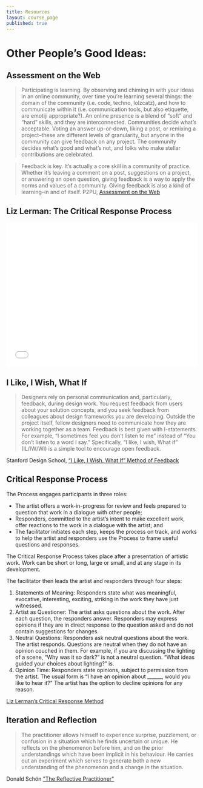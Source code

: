 ```yaml
---
title: Resources
layout: course_page
published: true
---
```


# Other People’s Good Ideas:

## Assessment on the Web
>Participating is learning. By observing and chiming in with your ideas in an online community, over time you’re learning several things: the domain of the community (i.e. code, techno, lolzcatz), and how to communicate within it (i.e. communication tools, but also etiquette, are emotiji appropriate?). An online presence is a blend of “soft” and “hard” skills, and they are interconnected.
Communities decide what’s acceptable. Voting an answer up-or-down, liking a post, or remixing a project–these are different levels of granularity, but anyone in the community can give feedback on any project. The community decides what’s good and what’s not, and folks who make stellar contributions are celebrated.

>Feedback is key. It’s actually a core skill in a community of practice. Whether it’s leaving a comment on a post, suggestions on a project, or answering an open question, giving feedback is a way to apply the norms and values of a community. Giving feedback is also a kind of learning–in and of itself.
P2PU, 
[Assessment on the Web](http://reports.p2pu.org/assessment-on-the-web/part-1/)

## Liz Lerman: The Critical Response Process
<iframe src="//player.vimeo.com/video/55022092" width="100%" height="380" frameborder="0" webkitallowfullscreen mozallowfullscreen allowfullscreen></iframe>

## I Like, I Wish, What If
>Designers rely on personal communication and, particularly, feedback, during design work. You request feedback from users about your solution concepts, and you seek feedback from colleagues about design frameworks you are developing. Outside the project itself, fellow designers need to communicate how they are working together as a team. Feedback is best given with I-statements. For example, “I sometimes feel you don’t listen to me” instead of “You don’t listen to a word I say.” Specifically, “I like, I wish, What if” (IL/IW/WI) is a simple tool to encourage open feedback.

Stanford Design School, [“I Like, I Wish, What If” Method of Feedback](http://dschool.stanford.edu/wp-content/themes/dschool/method-cards/i-like-i-wish-what-if.pdf)

## Critical Response Process
The Process engages participants in three roles:
- The artist offers a work-in-progress for review and feels prepared to question that work in a dialogue with other people;
- Responders, committed to the artist’s intent to make excellent work, offer reactions to the work in a dialogue with the artist; and
- The facilitator initiates each step, keeps the process on track, and works to help the artist and responders use the Process to frame useful questions and responses.

The Critical Response Process takes place after a presentation of artistic work. Work can be short or long, large or small, and at any stage in its development.

The facilitator then leads the artist and responders through four steps:
1. Statements of Meaning: Responders state what was meaningful, evocative, interesting, exciting, striking in the work they have just witnessed.
2. Artist as Questioner: The artist asks questions about the work. After each question, the responders answer. Responders may express opinions if they are in direct response to the question asked and do not contain suggestions for changes.
3. Neutral Questions: Responders ask neutral questions about the work. The artist responds. Questions are neutral when they do not have an opinion couched in them. For example, if you are discussing the lighting of a scene, “Why was it so dark?” is not a neutral question. “What ideas guided your choices about lighting?” is.
4. Opinion Time: Responders state opinions, subject to permission from the artist. The usual form is “I have an opinion about ______, would you like to hear it?” The artist has the option to decline opinions for any reason.

[Liz Lerman’s Critical Response Method](http://unlockingtheclassroom.blogspot.com/2009/06/liz-lermans-critical-response-process.html)

## Iteration and Reflection
>The practitioner allows himself to experience surprise, puzzlement, or confusion in a situation which he finds uncertain or unique. He reflects on the phenomenon before him, and on the prior understandings which have been implicit in his behaviour. He carries out an experiment which serves to generate both a new understanding of the phenomenon and a change in the situation.

Donald Schön ["The Reflective Practitioner"](http://infed.org/mobi/donald-schon-learning-reflection-change/)
